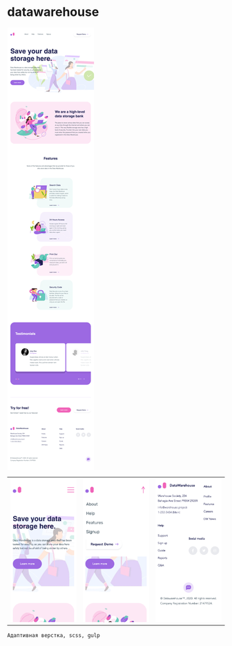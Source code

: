 # datawarehouse

![preview](/screenshots/fullpage.png)

<div align="center">
    <table>
    <tr>
        <td><img width="200" src="/screenshots/mobile1.png"/></td>
        <td><img width="200" src="/screenshots/mobile2.png"/></td>
        <td><img width="200" src="/screenshots/mobile3.png"/></td>
    </tr>
    </table>
</div>

    Адаптивная верстка, scss, gulp
